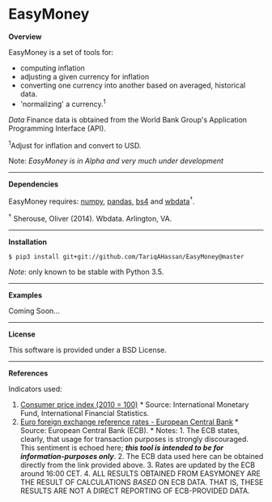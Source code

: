 EasyMoney
========

**Overview**

EasyMoney is a set of tools for:
- computing inflation
- adjusting a given currency for inflation
- converting one currency into another based on averaged, historical data.
- 'normalizing' a currency.<sup>1</sup>

*Data*
Finance data is obtained from the World Bank Group's 
Application Programming Interface (API).

<sup>1</sup>Adjust for inflation and convert to USD.

Note: *EasyMoney is in Alpha and very much under development*

------------------------------------------------------------------------

**Dependencies**

EasyMoney requires: [numpy], [pandas], [bs4] and [wbdata]<sup>†</sup>.

<sup>†</sup> Sherouse, Oliver (2014). Wbdata. Arlington, VA. 

------------------------------------------------------------------------

**Installation**

`$ pip3 install git+git://github.com/TariqAHassan/EasyMoney@master`

*Note*: only known to be stable with Python 3.5.

------------------------------------------------------------------------

**Examples**

Coming Soon...

------------------------------------------------------------------------

**License**


This software is provided under a BSD License.

------------------------------------------------------------------------

**References**

Indicators used:

1. [Consumer price index (2010 = 100)]
       * Source: International Monetary Fund, International Financial Statistics.
2. [Euro foreign exchange reference rates - European Central Bank]
       * Source: European Central Bank (ECB).
       	* Notes:
       		1. The ECB states, clearly, that usage for transaction purposes is strongly discouraged. This sentiment is echoed here; ***this tool is intended to be for information-purposes only***.
       		2. The ECB data used here can be obtained directly from the link provided above.
       		3. Rates are updated by the ECB around 16:00 CET.
       		4. ALL RESULTS OBTAINED FROM EASYMONEY ARE THE RESULT OF CALCULATIONS *BASED* ON ECB DATA. THAT IS, THESE RESULTS ARE NOT A DIRECT REPORTING OF ECB-PROVIDED DATA.
       		

  [Consumer price index (2010 = 100)]: http://data.worldbank.org/indicator/FP.CPI.TOTL
  [Euro foreign exchange reference rates - European Central Bank]: https://www.ecb.europa.eu/stats/exchange/eurofxref/html/index.en.html
  [numpy]: http://www.numpy.org
  [pandas]: http://pandas.pydata.org
  [bs4]: https://www.crummy.com/software/BeautifulSoup/bs4/doc/
  [wbdata]: https://github.com/OliverSherouse/wbdata
